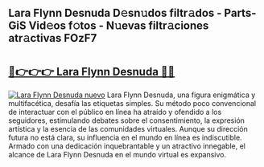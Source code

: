 ## Lara Flynn Desnuda D𝚎sn𝚞dos filtr𝚊dos - Parts-GiS Vid𝚎os f𝚘tos - N𝚞evas filtr𝚊ciones atr𝚊ctivas FOzF7

# <h2><a href="http://mb9d2sn.tromn.icu/?c=Lara+Flynn+Desnuda">🔗👉👉👉 Lara Flynn Desnuda 🔗🔗</a></h2>

[![Lara Flynn Desnuda nuevo](https://i.imgur.com/pEAQMta.gif)](http://mb9d2sn.tromn.icu/?c=Lara+Flynn+Desnuda)
Lara Flynn Desnuda, una figura enigmática y multifacética, desafía las etiquetas simples. Su método poco convencional de interactuar con el público en línea ha atraído y ofendido a los seguidores, estimulando debates sobre el consentimiento, la expresión artística y la esencia de las comunidades virtuales. Aunque su dirección futura no está clara, su influencia en el mundo en línea es indiscutible. Armado con una dedicación inquebrantable y un atractivo innegable, el alcance de Lara Flynn Desnuda en el mundo virtual es expansivo.
